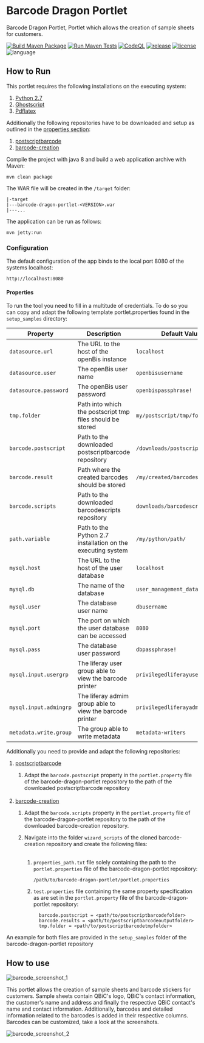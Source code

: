 # Barcode Dragon Portlet

Barcode Dragon Portlet, Portlet which allows the creation of sample sheets for customers.

[![Build Maven Package](https://github.com/qbicsoftware/barcode-dragon-portlet/actions/workflows/build_package.yml/badge.svg)](https://github.com/qbicsoftware/barcode-dragon-portlet/actions/workflows/build_package.yml)
[![Run Maven Tests](https://github.com/qbicsoftware/barcode-dragon-portlet/actions/workflows/run_tests.yml/badge.svg)](https://github.com/qbicsoftware/barcode-dragon-portlet/actions/workflows/run_tests.yml)
[![CodeQL](https://github.com/qbicsoftware/barcode-dragon-portlet/actions/workflows/codeql-analysis.yml/badge.svg)](https://github.com/qbicsoftware/barcode-dragon-portlet/actions/workflows/codeql-analysis.yml)
[![release](https://img.shields.io/github/v/release/qbicsoftware/barcode-dragon-portlet?include_prereleases)](https://github.com/qbicsoftware/barcode-dragon-portlet/releases)
[![license](https://img.shields.io/github/license/qbicsoftware/barcode-dragon-portlet)](https://github.com/qbicsoftware/barcode-dragon-portlet/blob/main/LICENSE)
![language](https://img.shields.io/badge/language-java-blue.svg)

## How to Run


This portlet requires the following installations on the executing system: 
<ol>
<li><a href="https://www.python.org/download/releases/2.7/">Python 2.7</a></li>
<li><a href="https://www.ghostscript.com/releases/index.html">Ghostscript</a></li>
<li><a href="https://pypi.org/project/pdflatex/0.1.3/">Pdflatex</a></li>
</ol>

Additionally the following repositories have to be downloaded and setup as outlined in the [properties section](#properties): 

<ol>
<li><a href="https://github.com/bwipp/postscriptbarcode/releases/tag/2017-07-10">postscriptbarcode</a></li>
<li><a href="https://github.com/qbicsoftware/barcode-creation">barcode-creation</a></li>
</ol>

Compile the project with java 8 and build a web application archive with Maven:

```
mvn clean package
```

The WAR file will be created in the ``/target`` folder:

```
|-target
|---barcode-dragon-portlet-<VERSION>.war
|---...
```

The application can be run as follows:

```
mvn jetty:run 
```

### Configuration

The default configuration of the app binds to the local port 8080 of the systems localhost:

```
http://localhost:8080
```

#### Properties

To run the tool you need to fill in a multitude of credentials. 
To do so you can copy and adapt the following template portlet.properties found in the ``setup_samples`` directory:

| Property               | Description                                                 | Default Value                   |
|------------------------|-------------------------------------------------------------|---------------------------------|
| `datasource.url`       | The URL to the host of the openBis instance                 | `localhost `                    |
| `datasource.user`      | The openBis user name                                       | `openbisusername`               |
| `datasource.password`  | The openBis user password                                   | `openbispassphrase!`            |
| `tmp.folder`           | Path into which the postscript tmp files should be stored   | `my/postscript/tmp/folder!`     |
| `barcode.postscript`   | Path to the downloaded postscriptbarcode repository         | `/downloads/postscriptbarcode/` |
| `barcode.result`       | Path where the created barcodes should be stored            | `/my/created/barcodes`          |
| `barcode.scripts`      | Path to the downloaded barcodescripts repository            | `downloads/barcodescripts/`     |
| `path.variable`        | Path to the Python 2.7 installation on the executing system | `/my/python/path/`              |
| `mysql.host`           | The URL to the host of the user database                    | `localhost `                    |
| `mysql.db`             | The name of the database                                    | `user_management_database`      |
| `mysql.user`           | The database user name                                      | `dbusername`                    |
| `mysql.port`           | The port on which the user database can be accessed         | `8080`                          |
| `mysql.pass`           | The database user password                                  | `dbpassphrase!`                 |
| `mysql.input.usergrp`  | The liferay user group able to view the barcode printer     | `privilegedliferayuser`         |
| `mysql.input.admingrp` | The liferay admim group able to view the barcode printer    | `privilegedliferayadmin`        |
| `metadata.write.group` | The group able to write metadata                            | `metadata-writers`              |

Additionally you need to provide and adapt the following repositories:

<ol> 
<li><a href="https://github.com/bwipp/postscriptbarcode/releases/tag/2017-07-10">postscriptbarcode</a></li>

1. Adapt the ``barcode.postscript`` property in the ``portlet.property`` file of the barcode-dragon-portlet repository to the path of the downloaded postscriptbarcode repository
<br/><br/>
<li><a href="https://github.com/qbicsoftware/barcode-creation" >barcode-creation</a></li> 

1. Adapt the ``barcode.scripts`` property in the ``portlet.property`` file of the barcode-dragon-portlet repository to the path of the downloaded barcode-creation repository. 

2. Navigate into the folder ``wizard_scripts`` of the cloned barcode-creation repository and create the following files:
<br/><br/>
   1. `properties_path.txt` file solely containing the path to the ``portlet.properties`` file of the barcode-dragon-portlet repository:

          /path/to/barcode-dragon-portlet/portlet.properties
   
   2. `test.properties` file containing the same property specification as are set in the ``portlet.property`` file of the barcode-dragon-portlet repository:
   
            barcode.postscript = <path/to/postscriptbarcodefolder>
            barcode.results = <path/to/postscriptbarcodeoutputfolder>
            tmp.folder = <path/to/postscriptbarcodetmpfolder>
   
</ol>

An example for both files are provided in the ``setup_samples`` folder of the barcode-dragon-portlet repository

## How to use

![barcode_screenshot_1](https://user-images.githubusercontent.com/21954664/41223131-3a008db8-6d69-11e8-825e-d7a3e9d91d1d.png)

This portlet allows the creation of sample sheets and barcode stickers for customers.
Sample sheets contain QBiC's logo, QBiC's contact information, the customer's name and address and finally the respective QBiC contact's name and contact information.
Additionally, barcodes and detailed information related to the barcodes is added in their respective columns.
Barcodes can be customized, take a look at the screenshots.

![barcode_screenshot_2](https://user-images.githubusercontent.com/21954664/41223134-3bced618-6d69-11e8-9d18-f3a12846e05b.png)
